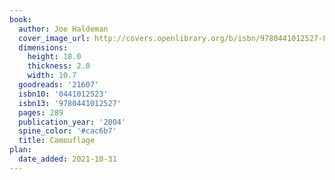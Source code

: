 ```yaml
---
book:
  author: Joe Haldeman
  cover_image_url: http://covers.openlibrary.org/b/isbn/9780441012527-L.jpg
  dimensions:
    height: 18.0
    thickness: 2.0
    width: 10.7
  goodreads: '21607'
  isbn10: '0441012523'
  isbn13: '9780441012527'
  pages: 289
  publication_year: '2004'
  spine_color: '#cac6b7'
  title: Camouflage
plan:
  date_added: 2021-10-31
---
```

